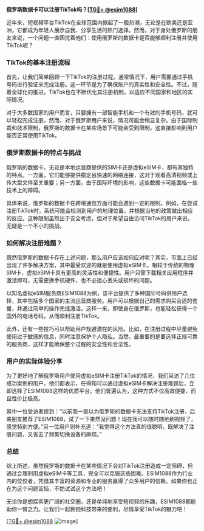 **俄罗斯数据卡可以注册TikTok吗？[[TG💪+ @esim1088](https://t.me/s/esim1088)]**

近年来，短视频平台TikTok在全球范围内掀起了一股热潮，无论是在欧美还是亚洲，它都成为年轻人展示自我、分享生活的热门选择。然而，对于身处俄罗斯的朋友来说，一个问题一直困扰着他们：使用俄罗斯的数据卡是否能够顺利注册并使用TikTok呢？

### TikTok的基本注册流程

首先，让我们简单回顾一下TikTok的注册过程。通常情况下，用户需要通过手机号码进行验证来完成注册。这一环节是为了确保账户的真实性和安全性。不过，随着全球化的推进，TikTok也在不断优化其注册机制，以适应不同国家和地区的实际情况。

对于大多数国家的用户而言，只要拥有一部智能手机和一个有效的手机号码，就可以轻松完成注册。然而，对于俄罗斯用户来说，情况可能会稍显复杂。由于国际制裁和技术限制，俄罗斯的数据卡在某些场景下可能会受到限制，这直接影响到用户能否正常使用TikTok。

### 俄罗斯数据卡的特点与挑战

俄罗斯的数据卡，无论是本地运营商提供的SIM卡还是虚拟eSIM卡，都有其独特的特点。一方面，它们能够提供稳定且快速的网络连接，这对于观看高清视频或上传大型文件至关重要；另一方面，由于国际环境的影响，这些数据卡可能面临一些技术上的障碍。

具体来说，俄罗斯的数据卡在跨境通信方面可能会遇到一定的限制。例如，在尝试注册TikTok时，系统可能会检测到用户的地理位置，并根据当地的政策做出相应的反应。这种限制虽然出于安全考虑，但对于希望自由访问TikTok的用户来说，无疑是一个不小的挑战。

### 如何解决注册难题？

既然俄罗斯的数据卡存在上述问题，那么用户应该如何应对呢？其实，市面上已经出现了许多解决方案，其中最受欢迎的就是使用虚拟eSIM卡。相较于传统的物理SIM卡，虚拟eSIM卡具有更高的灵活性和便捷性。用户只需下载相关应用程序并激活即可，无需更换手机硬件，也不必担心丢失或损坏的问题。

以知名虚拟eSIM服务商ESIM1088为例，该平台提供了多种国际号码供用户选择，其中包括多个国家的主流运营商服务。用户可以根据自己的需求购买合适的套餐，并通过简单的操作完成激活。这样一来，即使身在俄罗斯，也能轻松获得一个国外的电话号码，从而顺利注册TikTok。

此外，还有一些技巧可以帮助用户规避潜在的风险。比如，在注册过程中尽量避免使用过于敏感的信息，同时注意保护个人隐私。当然，最重要的是要选择正规可靠的服务商，这样才能确保整个过程的安全性和合法性。

### 用户的实际体验分享

为了更好地了解俄罗斯用户使用虚拟eSIM卡注册TikTok的情况，我们采访了几位成功案例的用户。他们都表示，在得知可以通过虚拟eSIM卡解决注册难题后，立即选择了ESIM1088这样的优质平台。他们普遍认为，这种方式不仅高效便捷，而且性价比极高。

其中一位受访者提到：“以前我一直以为俄罗斯的数据卡无法支持TikTok注册，后来朋友推荐了ESIM1088，试了一下果然没问题！现在我可以随时随地刷视频了，感觉特别方便。”另一位用户则补充道：“我觉得这个方法真的很聪明，既解决了注册问题，又省去了频繁切换设备的麻烦。”

### 总结

综上所述，虽然俄罗斯的数据卡在某些情况下会对TikTok注册造成一定阻碍，但通过合理利用虚拟eSIM卡等工具，完全可以克服这些困难。ESIM1088作为行业内的佼佼者，凭借其丰富的资源和专业的服务赢得了众多用户的信赖。如果你也正在为这个问题苦恼，不妨试试这个方法吧！

无论你是想探索更广阔的社交圈，还是单纯地享受短视频的乐趣，ESIM1088都能助你一臂之力。让我们一起拥抱科技带来的便利，尽情享受TikTok的魅力吧！

[[TG💪+ @esim1088](https://t.me/s/esim1088) ![Image](https://i.postimg.cc/4NQfJmqS/Snipaste-2025-05-13-00-14-12.png)]